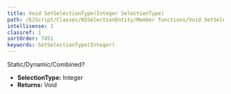 ```yaml
---
title: Void SetSelectionType(Integer SelectionType)
path: /EJScript/Classes/NSSelectionEntity/Member functions/Void SetSelectionType(Integer p_0)
intellisense: 1
classref: 1
sortOrder: 7451
keywords: SetSelectionType(Integer)
---
```



Static/Dynamic/Combined?



* **SelectionType:** Integer
* **Returns:** Void


